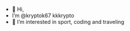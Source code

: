 - 👋 Hi,
- I’m @kryptok67 kkkrypto
- 👀 I’m interested in sport, coding and traveling

  



<!---
kryptok67/kryptok67 is a ✨ special ✨ repository because its `README.md` (this file) appears on your GitHub profile.
You can click the Preview link to take a look at your changes.
--->
